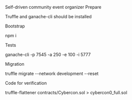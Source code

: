 Self-driven community event organizer
Prepare

Truffle and ganache-cli should be installed

Bootstrap

npm i

Tests

ganache-cli -p 7545 -a 250 -e 100 -i 5777

Migration

truffle migrate --network development --reset

Code for verification

truffle-flattener contracts/Cybercon.sol > cybercon0_full.sol
